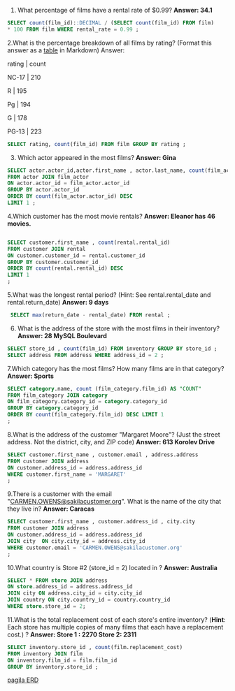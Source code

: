 1. What percentage of films have a rental rate of $0.99?
**Answer: 34.1**
```sql
SELECT count(film_id)::DECIMAL / (SELECT count(film_id) FROM film)
* 100 FROM film WHERE rental_rate = 0.99 ;
```

2.What is the percentage breakdown of all films by rating? (Format this answer as a [table](https://github.com/adam-p/markdown-here/wiki/Markdown-Cheatsheet#tables) in Markdown)
Answer:
 
 rating | count
       
 NC-17  | 210

 R      | 195

 Pg     | 194

 G      | 178

 PG-13  | 223

 ```sql
SELECT rating, count(film_id) FROM film GROUP BY rating ;
```

3. Which actor appeared in the most films?
**Answer: Gina**
```sql
SELECT actor.actor_id,actor.first_name , actor.last_name, count(film_actor.actor_id)
FROM actor JOIN film_actor
ON actor.actor_id = film_actor.actor_id
GROUP BY actor.actor_id
ORDER BY count(film_actor.actor_id) DESC
LIMIT 1 ;

```
4.Which customer has the most movie rentals?
**Answer: Eleanor has 46 movies.**

```sql

SELECT customer.first_name , count(rental.rental_id)
FROM customer JOIN rental
ON customer.customer_id = rental.customer_id
GROUP BY customer.customer_id
ORDER BY count(rental.rental_id) DESC
LIMIT 1
;
```

5.What was the longest rental period? (Hint: See rental.rental_date and rental.return_date)
**Answer: 9 days**
```sql
 SELECT max(return_date - rental_date) FROM rental ;
```

6. What is the address of the store with the most films in their inventory?
**Answer: 28 MySQL Boulevard**
```sql
SELECT store_id , count(film_id) FROM inventory GROUP BY store_id ;
SELECT address FROM address WHERE address_id = 2 ;
```

7.Which category has the most films? How many films are in that category?
**Answer: Sports**
```sql
SELECT category.name, count (film_category.film_id) AS "COUNT"
FROM film_category JOIN category
ON film_category.category_id = category.category_id
GROUP BY category.category_id
ORDER BY count(film_category.film_id) DESC LIMIT 1
;

```

8.What is the address of the customer "Margaret Moore"? (Just the street address. Not the district, city, and ZIP code)
**Answer: 613 Korolev Drive**
```sql
SELECT customer.first_name , customer.email , address.address
FROM customer JOIN address
ON customer.address_id = address.address_id
WHERE customer.first_name = 'MARGARET'
;
```

9.There is a customer with the email "CARMEN.OWENS@sakilacustomer.org". What is the name of the city that they live in?
**Answer: Caracas**

```sql
SELECT customer.first_name , customer.address_id , city.city
FROM customer JOIN address
ON customer.address_id = address.address_id
JOIN city  ON city.city_id = address.city_id
WHERE customer.email = 'CARMEN.OWENS@sakilacustomer.org'
;

```

10.What country is Store #2 (store_id = 2) located in ?
**Answer: Australia**
```sql
SELECT * FROM store JOIN address
ON store.address_id = address.address_id
JOIN city ON address.city_id = city.city_id
JOIN country ON city.country_id = country.country_id
WHERE store.store_id = 2;

```

11.What is the total replacement cost of each store's entire inventory? (**Hint**: Each store has multiple copies of many films that each have a replacement cost.) ?
**Answer: Store 1 : 2270 Store 2: 2311**
```sql
SELECT inventory.store_id , count(film.replacement_cost)
FROM inventory JOIN film
ON inventory.film_id = film.film_id
GROUP BY inventory.store_id ;
```

[pagila ERD](https://app.diagrams.net?lightbox=1&highlight=0000ff&edit=_blank&layers=1&nav=1&title=pagila-ERD#R7V1dc9o4FP01vOxMOrYl2%2FAYSLLb2XS3k%2Bxs26eMigWoNRZrRID%2B%2BpWMBLYExMWAPB21mYl1bcuS7tH9OJKdDhhMV7%2FnaDb5QBOcdgIvWXXAXScI%2FF7Y5b%2BEZC0lIYAbyTgnyUbm7QTP5AeWFyrpgiR4LmUbEaM0ZWRWFQ5pluEhq8hQntNl9bIRTZOKYIbG2BA8D1FqSj%2BRhE020m7o7eR%2FYDKeqCf7njwzRepiKZhPUEKXJRG474BBTinbHE1XA5yK0auOy8OBs9uG5ThjdW7499t%2FS%2FLtz9eYvvQ%2FfYq78C%2F05UbW8orShezww%2Ft02gmilNfZ%2F5rzo7E4uh0ympviAWJ4TPO1eeYRZeOFGFvjzPvslbd4701P%2FARKTfkzQ6PRPjHN9zxgsJgzOsV7mvtA0ukL2t%2BV4txw259CY2ytYMDwSlw0YdOUC3x%2BOGc5%2FY4HNOWVgbuMZvzK%2FoikqSZCKRlnvDjkfeNtAv1XnDPCAXYrT0xJkojH9JcTwvDzDA3FM5d8PnFZThdZgoUGPV6SyuIV4NVBFPhbbPFZiflAMNEfT95ww6fg5p7lDs58nm5kkzKUQSynkZxC421lO5TxAwm0nwBdCA3UGQOOEz4NZZF3jbD1E04RIzS7353pj2jGpM3wg6p%2BcJbcivnPi%2FdPU5StC52hnBlSXn2%2B%2FiyHuCh8EYV3oSrercon79YVbYiGHtcF7xdd5EN8ZESAtGwoH2N25DoY7lduWZfKAFV0qYR5MYiv1RbvU7B8xkdKeF%2B26AkUUJQ5j7vVKjY9lXeVjZFWEdAq0uvZjIRRTwG3bb8bIDD8JRCIV4R9Vk%2Fjx6W7eGl3kyhcALUQ1oRt1y5qwy7QUAtPQ20UafBXtvRKsI2ubji5D%2FuHfmiNnawLuENO8Gp20vMrQOGQOw1xvW6lHqDizmsB7up2sgy4czrYqC5yvI5V5MA4qGo8Ck5DTtjrVSvqaRC8NHQiq7bKrmesDTcQ2IabZmCgZmDqwi2Oq64R%2Ble2VPGvYqnimtCBli1V1PWqGocn%2BrhQM3lbp3cl6EBgQKdMFGggmi%2FJNEXZFinyjDAgwwlJk0e0pgsx1DzUH35Xpf6E5uQHLegNxR%2FwTEDiLIg07qATAOyJ%2F5U7n0WN8lk5nvN7PyqA%2BZroA1pVLnxEc6ZaSdMUzebka9FuceOUjy%2FJ%2BpQxOpUXqV4%2BVBs1Kv7tYzXKswaeh6oIYDVsD%2FcQF9EegOu55Nl4C2iG3wVGXkjym4ETyRjVpYnmMzQk2fgRj0Qv4E7yJDsmRJSP5ygt7M%2BEJAnOCoaIIYa%2BbkE4E9Ok6HnY5z98fAbC8YW8TQNe9ndl%2FiMuz9mAZryZiBRqwRwpSyzQYljCWjo9MsVMTasZH9XTrLru%2FJo149yRMAFOsc0UGwaWFatciyN6msQkUa9mTGKZntzWs02eTiR69NzJ05KwC0ck8dV5nrYT5H5d5mcDVZtcYzUoDk7Mp7o6DaC15MII9M2FwcGhtTEXEV8rIr4BYZVX9OOaMbHvwcNIbuRhfdPDqlVUFz69FT75B%2FTdlrjYN1PjDE2xU2oDpVqPiX0zukj5OLwsZgmfuE63DXSrqAd7%2BY5V1v2MAV9YM97zI7vx3nYJWJnssHdawOdrdCqIr0ugK%2BheNedI%2Ft7YDCPtkCea5sveu163nDPfeO98Lz6aNovCR5wTPp4ijDt3IhPUBTa0vISth5pRpNmsusCGWkWhXtGlgd1rI7BPIHRakIbXRu9ml69F9CrmR6H31I1qMKgm9GHvumZZ8QBtoYLsEpGq829v47CMv65fNXpApck%2Fva6uVQT1ii6MP2ASQXI3tmOBLLFAYU9zqFCW7ZFAwLRSc4ESxwC9lVCCljNAwGSARiSfsxfHAzVUrXUeCBzggZxmG2rWOgsEzJRn91KU89u2%2FLaWk0Dlju35bbXbs7x4I4HiXPebVuDAUnNbXDc0Q3fnus%2BiWuuuG5rxtnPd59CsdddtKlbsRXZe296eC22BR6wf2M6299h1t1n17bkftNxfG2plhKXOnjfQqXVHbe4rT%2FB8mJOZYOedZk%2FXrHVHHZnr5cc%2FIeJc9tVcdqCvvqhFO2uvDsVmou18dh0rEB34dkRbnHZkUm2l7a9Otw10a915%2B6b33n3Wyll3a9Y9qhh32KuJkwvugTd3XaYSKM7Cv7ml9sBLY22x8L75ZQFHszVUqn3Tbkbvbg%2F8eXRrPTMLTH5MfVjSOW1b33Lwq99yAFFNlFzOaQcm35YXMHEu%2B01qpuWfcwjMeKy0rO1020C31j13YCZlaquhU2wDxVp3277JpJQ%2BFe08ty3Prb9y3rXvuU0ylWSik%2B6d8zrhe8u3LamOmFS502sDvdp33MEex01z7BTbTLHWHTcwIzL5lxmc07a11RhU0%2B2gBZuWzJxMTX%2FnsI9vWWw5QQ5MgnyKMjTmybbLzM6gYOueG5hkOUoSbh3nTrXNVGvdd5tT99Z99diu64bVt4RC6557z%2Bx3Xz2uM%2Fnjdvttk29zrwedQ7HW%2FbVv8mPu7aAzKPaC3poXd38JcvPtjt0f1AT3%2FwM%3D)